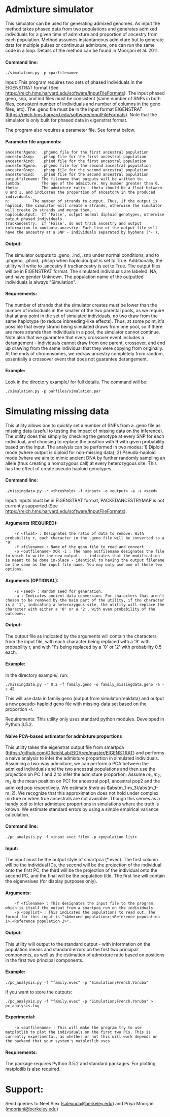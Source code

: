 # Admixture simulator

This simulator can be used for generating admixed genomes. As input the method takes phased data from two populations and generates admixed individuals for a given time of admixture and proportion of ancestry from each population. Method assumes instantaneous admixture but to generate data for multiple pulses or continuous admixture, one can run the same code in a loop. Details of the method can be found in Moorjani et al. 2011.  

#### Command line: 
```
./simulation.py -p <parfilename> 
```
Input:
This program requires two sets of phased individuals in the EIGENSTRAT format (See https://reich.hms.harvard.edu/software/InputFileFormats). The input phased geno, snp, and ind files must be consistent (same number of SNPs in both files, consistent number of individuals and number of columns in the geno files, etc). The .geno file must be in the input format EIGENSTRAT (https://reich.hms.harvard.edu/software/InputFileFormats). Note that the simulator is only built for phased data in eigenstrat format.
 
The program also requires a parameter file. See format below.
#### Parameter file arguments:
```
ancestorAgeno:  .phgeno file for the first ancestral population
ancestorAsnp:   .phsnp file for the first ancestral population
ancestorAind:   .phind file for the first ancestral population
ancestorBgeno:  .phgeno file for the second ancestral population
ancestorBsnp:   .phsnp file for the second ancestral population
ancestorBind:   .phind file for the second ancestral population
outputfilename: The filename that outputs will be written to. 
lambda:     	The age of the admixture. Any number greater than 0.
theta:      	The admixture ratio - theta should be a float between 0 and 1, and indicates the proportion of ancestorA in the produced individuals.
n:      	The number of strands to output. Thus, if the output is haploid, the simulator will create n strands, otherwise the simulator will create 2n strands and merge them.
haploidoutput:  If 'False', output normal diploid genotypes, otherwise output phased individuals.
trackancestry:  If 'False', do not track ancestry and output information to <output>.ancestry. Each line of the output file will have the ancestry at a SNP - individuals separated by hyphens ('-').
```

#### Output:
The simulator outputs to <output>.geno, <output>.ind, <output>.snp under normal conditions, and to <output>.phgeno, <output>.phind, <output>.phsnp when haploidoutput is set to True. Additionally, the utility will write to <output>.ancestry if trackancestry is set to True. The output files will be in EIGENSTRAT format. 
The simulated individuals are labeled: NA<number>, and have gender Unknown. The population name of the outputted individuals is always "Simulation". 

#### Requirements:
The number of strands that the simulator creates must be lower than the number of individuals in the smaller of the two parental pools, as we require that at any point in the set of simulated individuals, no two draw from the same haplotype (to reduce inbreeding-like effects). Thus, at some point, it's possible that every strand being simulated draws from one pool, so if there are more strands than individuals in a pool, the simulator cannot continue. Note also that we guarantee that every crossover event includes a derangement - individuals cannot draw from one parent, crossover, and end up drawing from the same individual that they were copying from originally. At the ends of chromosomes, we redraw ancestry completely from random, essentially a crossover event that does not guarantee derangement.

#### Example:
Look in the directory example/ for full details. The command will be:
```
./simulation.py -p parfiles/simulation.par
```

# Simulating missing data

This utility allows one to quickly set a number of SNPs from a .geno file as missing data (useful to testing the impact of missing data on the inference). The utility does this simply by checking the genotype at every SNP for each individual, and choosing to replace the position with 9 with given probability based on the input. The analysis can be performed in two modes: 1) Diploid mode (where output is diploid for non-missing data); 2) Pseudo-haploid mode (where we aim to mimic ancient DNA by further randomly sampling an allele (thus creating a homozygous call) at every heterozygous site. This has the effect of create pseudo haploid genotypes.

#### Command line: 
```
./missingdata.py -r <threshold> -f <input> -o <output> -a -s <seed>
```
Input: Inputs must be in EIGENSTRAT format, PACKEDANCESTRYMAP is not currently supported (See https://reich.hms.harvard.edu/software/InputFileFormats).

#### Arguments (REQUIRED):
```
    -r <float> : Designates the ratio of data to remove. With probability r, each character in the .geno file will be converted to a '9'
    -f <filename> : Name of the geno file to read and convert.
    -o <outfilename> XOR -i : The name outfilename designates the file to which to write the new output. -i indicates that the modification is meant to be done in-place - identical to having the output filename be the same as the input file name. You may only use one of these two options. 
```

#### Arguments (OPTIONAL):
```
    -s <seed> : Random seed for generation.
    -a : Indicates ancient data conversion. For characters that aren't chosen to be removed by the main part of the utility, if the character is a '1', indicating a heterozygous site, the utility will replace the character with either a '0' or a '2', with even probability of the outcomes.
```

#### Output:
The output file as indicated by the arguments will contain the characters from the input file, with each character being replaced with a '9' with probability r, and with '1's being replaced by a '0' or '2' with probability 0.5 each. 

#### Example:
In the directory example/, run:
```
./missingdata.py -r 0.2 -f family.geno -o family_missingdata.geno -a -s 42
```

This will use data in family.geno (output from simulator/realdata) and output a new pseudo-haploid geno file with missing-data set based on the proportion -r. 

Requirements: This utility only uses standard python modules. Developed in Python 3.5.2. 

#### Naive PCA-based estimator for admixture proportions

This utility takes the eigenstrat output file from smartpca (https://github.com/DReichLab/EIG/tree/master/EIGENSTRAT) and performs a naive analysis to infer the admixture proportion in simulated individuals. Assuming a two-way admixture, we can perform a PCA between the admixed individuals and the two ancestral populations and then use the projection on PC 1 and 2 to infer the admixture proportion. Assume $m_1, m_2, m_3$ is the mean position on PC1 for ancestral pop1, ancestral pop2 and the admixed pop respectively. We estimate $theta$ as $abs(m_1-m_3)/abs(m_1-m_2). We recognize that this approximation does not hold under complex mixture or when true ancestrals are not available. Though this serves as a handy tool to infer admixture proportions in simulations where the truth is known. We estimate standard errors by using a simple empirical variance calculation.

#### Command line: 
```
./pc_analysis.py -f <input evec file> -p <population list>
```

#### Input:
The input must be the output style of smartpca (*.evec). The first column will be the individual IDs, the second will be the projection of the individual onto the first PC, the third will be the projection of the individual onto the second PC, and the final will be the population title. The first line will contain the eigenvalues (for display purposes only).

#### Arguments:
```
    -f <filename> : This designates the input file to the program, which is itself the output from a smartpca run on the individuals. 
    -p <poplist> : This indicates the populations to read out. The format for this input is "<Admixed population>;<Reference population 1>,<Reference population 2>". 
```

#### Output:
This utility will output to the standard output - with information on the population means and standard errors on the first two principal components, as well as the estimation of admixture ratio based on positions in the first two principal components. 

#### Example:
```
./pc_analysis.py -f "family.evec" -p "Simulation;French,Yoruba"
```

If you want to store the outputs:
```
./pc_analysis.py -f "family.evec" -p "Simulation;French,Yoruba" > pc_analysis.log
```

#### Experimental:
```
    -o <outfilename> : This will make the program try to use matplotlib to plot the individuals on the first two PCs. This is currently experimental, as whether or not this will work depends on the backend that your system's matplotlib uses.
```
#### Requirements:
The package requires Python 3.5.2 and standard packages. For plotting, matplotlib is also required. 

# Support:
Send queries to Neel Alex (salexucb@berkeley.edu) and Priya Moorjani (moorjani@berkeley.edu)
